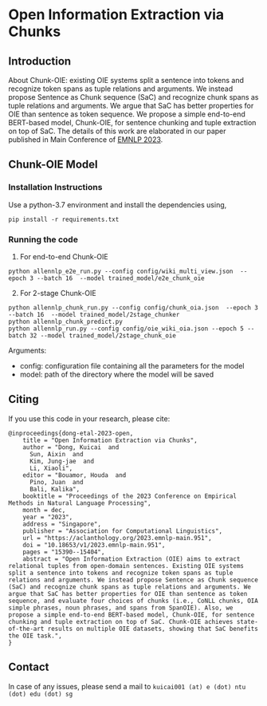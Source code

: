 # Open Information Extraction via Chunks

## Introduction
About Chunk-OIE: existing OIE systems split a sentence into tokens and recognize token spans as tuple relations and arguments. We instead propose Sentence as Chunk sequence (SaC) and recognize chunk spans as tuple relations and arguments. We argue that SaC has better properties for OIE than sentence as token sequence. We propose a simple end-to-end BERT-based model, Chunk-OIE, for sentence chunking and tuple extraction on top of SaC. The details of this work are elaborated in our paper published in Main Conference of [EMNLP 2023](https://aclanthology.org/2023.emnlp-main.951/).

## Chunk-OIE Model
### Installation Instructions

Use a python-3.7 environment and install the dependencies using,
```
pip install -r requirements.txt
```


### Running the code

1. For end-to-end Chunk-OIE
```
python allennlp_e2e_run.py --config config/wiki_multi_view.json  --epoch 3 --batch 16  --model trained_model/e2e_chunk_oie
```

2. For 2-stage Chunk-OIE
```
python allennlp_chunk_run.py --config config/chunk_oia.json  --epoch 3 --batch 16  --model trained_model/2stage_chunker
python allennlp_chunk_predict.py
python allennlp_run.py --config config/oie_wiki_oia.json --epoch 5 --batch 32 --model trained_model/2stage_chunk_oie
```

Arguments:
- config: configuration file containing all the parameters for the model
- model:  path of the directory where the model will be saved



## Citing
If you use this code in your research, please cite:

```
@inproceedings{dong-etal-2023-open,
    title = "Open Information Extraction via Chunks",
    author = "Dong, Kuicai  and
      Sun, Aixin  and
      Kim, Jung-jae  and
      Li, Xiaoli",
    editor = "Bouamor, Houda  and
      Pino, Juan  and
      Bali, Kalika",
    booktitle = "Proceedings of the 2023 Conference on Empirical Methods in Natural Language Processing",
    month = dec,
    year = "2023",
    address = "Singapore",
    publisher = "Association for Computational Linguistics",
    url = "https://aclanthology.org/2023.emnlp-main.951",
    doi = "10.18653/v1/2023.emnlp-main.951",
    pages = "15390--15404",
    abstract = "Open Information Extraction (OIE) aims to extract relational tuples from open-domain sentences. Existing OIE systems split a sentence into tokens and recognize token spans as tuple relations and arguments. We instead propose Sentence as Chunk sequence (SaC) and recognize chunk spans as tuple relations and arguments. We argue that SaC has better properties for OIE than sentence as token sequence, and evaluate four choices of chunks (i.e., CoNLL chunks, OIA simple phrases, noun phrases, and spans from SpanOIE). Also, we propose a simple end-to-end BERT-based model, Chunk-OIE, for sentence chunking and tuple extraction on top of SaC. Chunk-OIE achieves state-of-the-art results on multiple OIE datasets, showing that SaC benefits the OIE task.",
}

```

## Contact
In case of any issues, please send a mail to
```kuicai001 (at) e (dot) ntu (dot) edu (dot) sg```